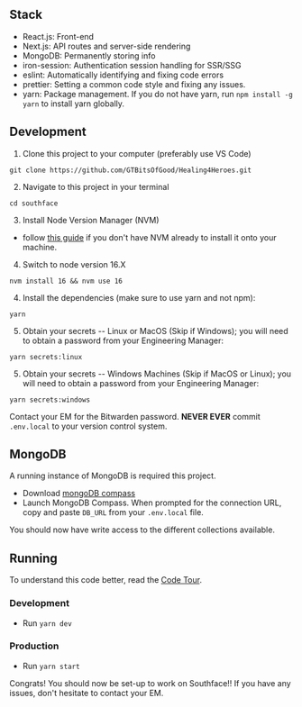 ## Stack

- React.js: Front-end
- Next.js: API routes and server-side rendering
- MongoDB: Permanently storing info
- iron-session: Authentication session handling for SSR/SSG
- eslint: Automatically identifying and fixing code errors
- prettier: Setting a common code style and fixing any issues.
- yarn: Package management. If you do not have yarn, run `npm install -g yarn` to install yarn globally.

## Development

1. Clone this project to your computer (preferably use VS Code)

```
git clone https://github.com/GTBitsOfGood/Healing4Heroes.git
```

2. Navigate to this project in your terminal

```
cd southface
```

3. Install Node Version Manager (NVM)

- follow [this guide](https://www.freecodecamp.org/news/node-version-manager-nvm-install-guide/) if you don't have NVM already to install it onto your machine.

4. Switch to node version 16.X

```
nvm install 16 && nvm use 16
```

4. Install the dependencies (make sure to use yarn and not npm):

```
yarn
```

5. Obtain your secrets -- Linux or MacOS (Skip if Windows); you will need to obtain a password from your Engineering Manager:

```
yarn secrets:linux
```

5. Obtain your secrets -- Windows Machines (Skip if MacOS or Linux); you will need to obtain a password from your Engineering Manager:

```
yarn secrets:windows
```

Contact your EM for the Bitwarden password. **NEVER EVER** commit `.env.local` to your version control system.

## MongoDB

A running instance of MongoDB is required this project.

- Download [mongoDB compass](https://www.mongodb.com/try/download/compass)
- Launch MongoDB Compass. When prompted for the connection URL, copy and paste `DB_URL` from your `.env.local` file.

You should now have write access to the different collections available.

## Running

To understand this code better, read the [Code Tour](/CODETOUR.md).

### Development

- Run `yarn dev`

### Production

- Run `yarn start`

Congrats! You should now be set-up to work on Southface!! If you have any issues, don't hesitate to contact your EM.
